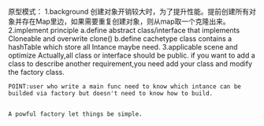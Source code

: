 原型模式：
    1.background
	  创建对象开销较大时，为了提升性能。提前创建所有对象并存在Map里边，如果需要重复创建对象，则从map取一个克隆出来。
	2.implement principle
	  a.define abstract class/interface that implements Cloneable and overwrite clone()
	  b.define cachetype class contains a hashTable which store all Intance maybe need.
    3.applicable scene and optimize
	  Actually,all class or interface should be public.
	  if you want to add a class to describe another requirement,you need add your class and modify the factory class.
	  
	POINT:user who write a main func need to know which intance can be builded via factory but doesn't need to know how to build.
	
	
	A powful factory let things be simple.